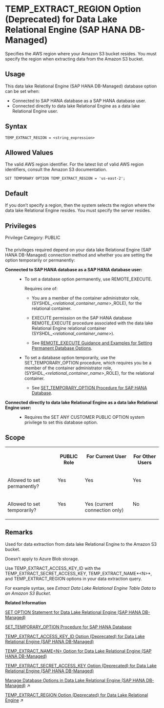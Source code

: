 <!-- loio38858a2d4f3844f1a55421078ad2f90d -->

# TEMP\_EXTRACT\_REGION Option \(Deprecated\) for Data Lake Relational Engine \(SAP HANA DB-Managed\)

Specifies the AWS region where your Amazon S3 bucket resides. You must specify the region when extracting data from the Amazon S3 bucket.



<a name="loio38858a2d4f3844f1a55421078ad2f90d__section_dzz_4jj_kyb"/>

## Usage

This data lake Relational Engine \(SAP HANA DB-Managed\) database option can be set when:

-   Connected to SAP HANA database as a SAP HANA database user.
-   Connected directly to data lake Relational Engine as a data lake Relational Engine user.



<a name="loio38858a2d4f3844f1a55421078ad2f90d__section_bmy_vzh_mrb"/>

## Syntax

```
TEMP_EXTRACT_REGION = <string_expression>
```



<a name="loio38858a2d4f3844f1a55421078ad2f90d__section_j45_wzh_mrb"/>

## Allowed Values

The valid AWS region identifier. For the latest list of valid AWS region identifiers, consult the Amazon S3 documentation.

```
SET TEMPORARY OPTION TEMP_EXTRACT_REGION = 'us-east-2';
```



<a name="loio38858a2d4f3844f1a55421078ad2f90d__section_owg_xzh_mrb"/>

## Default

If you don’t specify a region, then the system selects the region where the data lake Relational Engine resides. You must specify the server resides.



<a name="loio38858a2d4f3844f1a55421078ad2f90d__section_vp4_cxc_dxb"/>

## Privileges

Privilege Category: PUBLIC



### 

The privileges required depend on your data lake Relational Engine \(SAP HANA DB-Managed\) connection method and whether you are setting the option temporarily or permanently:


<dl>
<dt><b>

Connected to SAP HANA database as a SAP HANA database user:

</b></dt>
<dd>

-   To set a database option permanently, use REMOTE\_EXECUTE.

    Requires one of:

    -   You are a member of the container administrator role, \(SYSHDL\_*<relational\_container\_name\>*\_ROLE\), for the relational container.
    -   EXECUTE permission on the SAP HANA database REMOTE\_EXECUTE procedure associated with the data lake Relational Engine relational container \(SYSHDL\_*<relational\_container\_name\>*\).

    -   See [REMOTE\_EXECUTE Guidance and Examples for Setting Permanent Database Options](remote-execute-guidance-and-examples-for-setting-permanent-database-options-0023bea.md).


-   To set a database option temporarily, use the SET\_TEMPORARY\_OPTION procedure, which requires you be a member of the container administrator role, \(SYSHDL\_*<relational\_container\_name\>*\_ROLE\), for the relational container.

    -   See [SET\_TEMPORARY\_OPTION Procedure for SAP HANA Database](../080-sap-hana-database-for-data-lake-relational-engine/set-temporary-option-procedure-for-sap-hana-database-abcd703.md).





</dd><dt><b>

Connected directly to data lake Relational Engine as a data lake Relational Engine user:

</b></dt>
<dd>

-   Requires the SET ANY CUSTOMER PUBLIC OPTION system privilege to set this database option.



</dd>
</dl>



<a name="loio38858a2d4f3844f1a55421078ad2f90d__section_d21_yzh_mrb"/>

## Scope


<table>
<tr>
<th valign="top">

 

</th>
<th valign="top">

PUBLIC Role

</th>
<th valign="top">

For Current User

</th>
<th valign="top">

For Other Users

</th>
</tr>
<tr>
<td valign="top">

Allowed to set permanently?

</td>
<td valign="top">

Yes

</td>
<td valign="top">

Yes

</td>
<td valign="top">

Yes

</td>
</tr>
<tr>
<td valign="top">

Allowed to set temporarily?

</td>
<td valign="top">

Yes

</td>
<td valign="top">

Yes \(current connection only\)

</td>
<td valign="top">

No

</td>
</tr>
</table>



<a name="loio38858a2d4f3844f1a55421078ad2f90d__section_ygs_yzh_mrb"/>

## Remarks

Used for data extraction from data lake Relational Engine to the Amazon S3 bucket.

Doesn’t apply to Azure Blob storage.

Use TEMP\_EXTRACT\_ACCESS\_KEY\_ID with the TEMP\_EXTRACT\_SECRET\_ACCESS\_KEY, TEMP\_EXTRACT\_NAME*<N\>*, and TEMP\_EXTRACT\_REGION options in your data extraction query.

For example syntax, see *Extract Data Lake Relational Engine Table Data to an Amazon S3 Bucket*.

**Related Information**  


[SET OPTION Statement for Data Lake Relational Engine \(SAP HANA DB-Managed\)](../030-sql-statements/set-option-statement-for-data-lake-relational-engine-sap-hana-db-managed-84a37a4.md "Changes options that affect the behavior of the database and its compatibility with Transact-SQL. Setting the value of an option can change the behavior for all users or an individual user, in either a temporary or permanent scope.")

[SET\_TEMPORARY\_OPTION Procedure for SAP HANA Database](../080-sap-hana-database-for-data-lake-relational-engine/set-temporary-option-procedure-for-sap-hana-database-abcd703.md "Grant database options temporarily for the current connection only on a data lake Relational Engine relational container.")

[TEMP\_EXTRACT\_ACCESS\_KEY\_ID Option \(Deprecated\) for Data Lake Relational Engine \(SAP HANA DB-Managed\)](temp-extract-access-key-id-option-deprecated-for-data-lake-relational-engine-sap-hana-db-22fc37e.md "Supplies the AWS access key. You must specify the access key when extracting data from data lake Relational Engine to an Amazon S3 bucket.")

[TEMP\_EXTRACT\_NAME<N\> Option for Data Lake Relational Engine \(SAP HANA DB-Managed\)](temp-extract-name-n-option-for-data-lake-relational-engine-sap-hana-db-managed-1f0b3e1.md "Specifies the data lake Filescontainer object file name, or theAzure block blob name, or the Amazon S3 bucket object name you’re extracting to. You must specify the name when extracting data from data lake Relational Engine to cloud storage.")

[TEMP\_EXTRACT\_SECRET\_ACCESS\_KEY Option \(Deprecated\) for Data Lake Relational Engine \(SAP HANA DB-Managed\)](temp-extract-secret-access-key-option-deprecated-for-data-lake-relational-engine-sap-hana-64f7adf.md "Supplies the AWS secret access key. You must specify the secret access key when extracting data from data lake Relational Engine to an Amazon S3 bucket.")

[Manage Database Options in Data Lake Relational Engine (SAP HANA DB-Managed)](https://help.sap.com/viewer/9220e7fec0fe4503b5c5a6e21d584e63/2024_3_QRC/en-US/964f12eb2961478b8205f5bfd8ee2ec6.html "Data lake Relational Engine database options are configurable settings that change the way the data lake Relational Engine instance behaves or performs.") :arrow_upper_right:

[TEMP_EXTRACT_REGION Option (Deprecated) for Data Lake Relational Engine](https://help.sap.com/viewer/19b3964099384f178ad08f2d348232a9/2024_3_QRC/en-US/5a091832c0bf4722b78c5358f477071a.html "Specifies the AWS region where your Amazon S3 bucket resides. You must specify the region when extracting data from the Amazon S3 bucket.") :arrow_upper_right:

